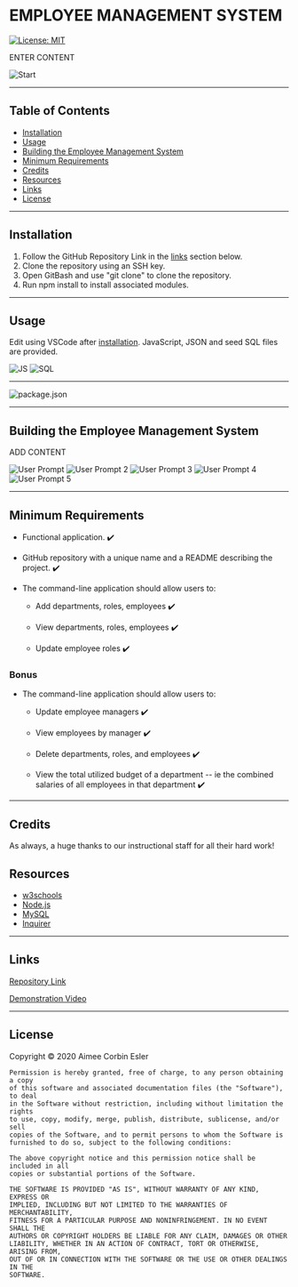 # EMPLOYEE MANAGEMENT SYSTEM

[![License: MIT](https://img.shields.io/badge/License-MIT-yellow.svg)](https://opensource.org/licenses/MIT)

ENTER CONTENT

![Start]()

---

## Table of Contents

- [Installation](#installation)
- [Usage](#Usage)
- [Building the Employee Management System](#building-the-employee-management-system)
- [Minimum Requirements](#minimum-requirements)
- [Credits](#credits)
- [Resources](#resources)
- [Links](#Links)
- [License](#license)

---

## Installation

1. Follow the GitHub Repository Link in the [links](#Links) section below.
1. Clone the repository using an SSH key.
1. Open GitBash and use "git clone" to clone the repository.
1. Run npm install to install associated modules.

---

## Usage

Edit using VSCode after [installation](#installation). JavaScript, JSON and seed SQL files are provided.

![JS]()
![SQL]()

---

![package.json]()

---

## Building the Employee Management System

ADD CONTENT

![User Prompt]()
![User Prompt 2]()
![User Prompt 3]()
![User Prompt 4]()
![User Prompt 5]()

---

## Minimum Requirements

* Functional application. :heavy_check_mark:

* GitHub repository with a unique name and a README describing the project. :heavy_check_mark:

* The command-line application should allow users to:

  * Add departments, roles, employees :heavy_check_mark:

  * View departments, roles, employees :heavy_check_mark:

  * Update employee roles :heavy_check_mark:

### Bonus

* The command-line application should allow users to:

  * Update employee managers :heavy_check_mark:

  * View employees by manager :heavy_check_mark:

  * Delete departments, roles, and employees :heavy_check_mark:

  * View the total utilized budget of a department -- ie the combined salaries of all employees in that department :heavy_check_mark:

---

## Credits

As always, a huge thanks to our instructional staff for all their hard work!

## Resources

- [w3schools](https://www.w3schools.com)
- [Node.js](https://nodejs.org/en/)
- [MySQL](https://www.mysql.com/)
- [Inquirer](https://www.npmjs.com/package/inquirer)

---

## Links

[Repository Link](https://github.com/aimeecesler/employee-management-system)

[Demonstration Video](https://drive.google.com/file/d/1fEARzqbKqEfLZUUPVHUzaPHgRnO6GI0-/view)

---

## License

Copyright &copy; 2020 Aimee Corbin Esler

    Permission is hereby granted, free of charge, to any person obtaining a copy
    of this software and associated documentation files (the "Software"), to deal
    in the Software without restriction, including without limitation the rights
    to use, copy, modify, merge, publish, distribute, sublicense, and/or sell
    copies of the Software, and to permit persons to whom the Software is
    furnished to do so, subject to the following conditions:

    The above copyright notice and this permission notice shall be included in all
    copies or substantial portions of the Software.

    THE SOFTWARE IS PROVIDED "AS IS", WITHOUT WARRANTY OF ANY KIND, EXPRESS OR
    IMPLIED, INCLUDING BUT NOT LIMITED TO THE WARRANTIES OF MERCHANTABILITY,
    FITNESS FOR A PARTICULAR PURPOSE AND NONINFRINGEMENT. IN NO EVENT SHALL THE
    AUTHORS OR COPYRIGHT HOLDERS BE LIABLE FOR ANY CLAIM, DAMAGES OR OTHER
    LIABILITY, WHETHER IN AN ACTION OF CONTRACT, TORT OR OTHERWISE, ARISING FROM,
    OUT OF OR IN CONNECTION WITH THE SOFTWARE OR THE USE OR OTHER DEALINGS IN THE
    SOFTWARE.

